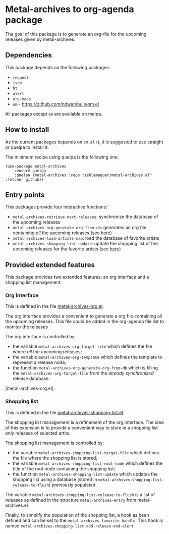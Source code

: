 # Metal-archives to org-agenda package

The goal of this package is to generate an org-file for the upcoming releases given by metal-archives.

## Dependencies

This package depends on the following packages:
  - `request`
  - `json`
  - `ht`
  - `alert`
  - `org-mode`
  - `om` - https://github.com/ndwarshuis/om.el

All packages except `om` are available on melpa.

## How to install

As the current packages depends on `om.el` (), it is suggested to use straight or quelpa to install it:

The minimum recipe using quelpa is the following one:

```elisp
(use-package metal-archives
    :ensure quelpa
    :quelpa (metal-archives :repo "seblemaguer/metal-archives.el" :fetcher github))
```

## Entry points

This packages provide four interactive functions:
  - `metal-archives-retrieve-next-releases`: synchronize the database of the upcoming releases
  - `metal-archives-org-generate-org-from-db`: generates an org file containing *all* the upcoming releases (see [here](#Org-interface))
  - `metal-archives-load-artists-map`: load the database of favorite artists
  - `metal-archives-shopping-list-update`: update the shopping list of the upcoming releases for the favorite artists (see [here](#Shopping-list))

## Provided extended features

This package provides two extended features: an org interface and a shopping list management.

### Org interface

This is defined in the file [metal-archives-org.el](metal-archives-org.el).

The org interface provides a convenient to generate a org file containing all the upcoming releases.
This file could be added in the org-agenda file list to monitor the releases

The org interface is controlled by:
  - the variable `metal-archives-org-target-file` which defines the file where *all* the upcoming releases;
  - the variable `metal-archives-org-template` which defines the template to represent a release node;
  - the function `metal-archives-org-generate-org-from-db` which is filling the `metal-archives-org-target-file` from the *already synchronized* release database.

[metal-archives-org.el]:

### Shopping list


This is defined in the file [metal-archives-shopping-list.el](metal-archives-shopping-list.el).

The shopping list management is a refinement of the org interface.
The idea of this extension is to provide a convenient way to store in a shopping list only releases of selected artits.

The shopping list management is controlled by:
  - the variable `metal-archives-shopping-list-target-file` which defines the file where the shopping list is stored;
  - the variable `metal-archives-shopping-list-root-node` which defines the title of the root node containing the shopping list;
  - the function `metal-archives-shopping-list-update` which updates the shopping list using a database (stored in `metal-archives-shopping-list-release-to-flush`) previously populated.

The variable `metal-archives-shopping-list-release-to-flush` is a list of releases as defined in the structure `metal-archives-entry` from metal-archives.el

Finally, to simplify the population of the shopping list, a hook as been defined and can be set to the `metal-archives-favorite-handle`.
This hook is named `metal-archives-shopping-list-add-release-and-alert`
